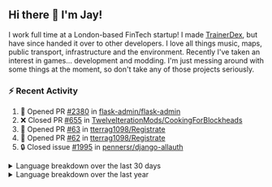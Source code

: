 ## Hi there 👋 I'm Jay!
I work full time at a London-based FinTech startup! I made [TrainerDex](https://www.github.com/TrainerDex), but have since handed it over to other developers. I love all things music, maps, public transport, infrastructure and the environment. Recently I've taken an interest in games... development and modding. I'm just messing around with some things at the moment, so don't take any of those projects seriously.

### :zap: Recent Activity

<!--START_SECTION:activity-->
1. 💪 Opened PR [#2380](https://github.com/flask-admin/flask-admin/pull/2380) in [flask-admin/flask-admin](https://github.com/flask-admin/flask-admin)
2. ❌ Closed PR [#655](https://github.com/TwelveIterationMods/CookingForBlockheads/pull/655) in [TwelveIterationMods/CookingForBlockheads](https://github.com/TwelveIterationMods/CookingForBlockheads)
3. 💪 Opened PR [#63](https://github.com/tterrag1098/Registrate/pull/63) in [tterrag1098/Registrate](https://github.com/tterrag1098/Registrate)
4. 💪 Opened PR [#62](https://github.com/tterrag1098/Registrate/pull/62) in [tterrag1098/Registrate](https://github.com/tterrag1098/Registrate)
5. 🔒 Closed issue [#1995](https://github.com/pennersr/django-allauth/issues/1995) in [pennersr/django-allauth](https://github.com/pennersr/django-allauth)
<!--END_SECTION:activity-->

<details>
  <summary>Language breakdown over the last 30 days</summary>
  
  [<img src="https://wakatime.com/share/@TurnrDev/4142a9ac-7325-4d2f-a2bb-ec199b5c798c.svg" alt="A graph showing a rundown of my languages used in the past 30 days. Unforunately, I am unable to autogen alt headers for this at the moment."/>](https://wakatime.com/@TurnrDev)
</details>

<details>
  <summary>Language breakdown over the last year</summary>
  
  [<img src="https://github-readme-stats.vercel.app/api/wakatime?username=TurnrDev&layout=compact" alt="A graph showing a rundown of my languages used in the past year. Unforunately, I am unable to autogen alt headers for this at the moment." />](https://wakatime.com/@TurnrDev)
</details>
